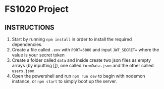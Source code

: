# FS1020 Project

## INSTRUCTIONS 

1. Start by running `npm install` in order to install the required dependencies.
2. Create a file called `.env` with `PORT=3000` and input `JWT_SECRET=` where the value is your secret token
3. Create a folder called `data` and inside create two json files as empty arrays (by inputting []), one called `formData.json` and the other called `users.json`.
4. Open the powershell and run `npm run dev` to begin with nodemon instance, or `npm start` to simply boot up the server.
